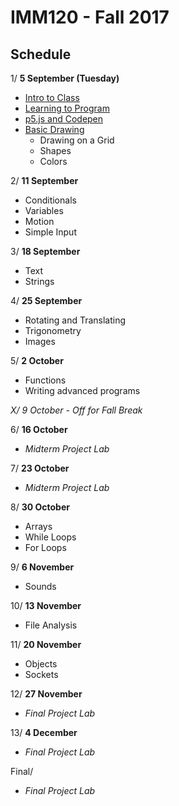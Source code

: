 # IMM120 - Fall 2017

## Schedule

 1/ **5 September (Tuesday)**
 - [Intro to Class](00-Intro-to-Class/README.md)
 - [Learning to Program](01-Learning-to-Program/README.md)
 - [p5.js and Codepen](02-p5js-and-Codepen/README.md)
 - [Basic Drawing](03-Basic-Drawing/README.md)
   - Drawing on a Grid
   - Shapes
   - Colors

 2/ **11 September**
 - Conditionals
 - Variables
 - Motion
 - Simple Input

 3/ **18 September**
 - Text
 - Strings

 4/ **25 September**
 - Rotating and Translating
 - Trigonometry
 - Images

 5/ **2 October**
 - Functions
 - Writing advanced programs

 *X/ 9 October - Off for Fall Break*

 6/ **16 October**
 - *Midterm Project Lab*

 7/ **23 October**
 - *Midterm Project Lab*

 8/ **30 October**
 - Arrays
 - While Loops
 - For Loops

 9/ **6 November**
 - Sounds

10/ **13 November**
 - File Analysis

11/ **20 November**
 - Objects
 - Sockets

12/ **27 November**
 - *Final Project Lab*

13/ **4 December**
 - *Final Project Lab*

Final/
 - *Final Project Lab*
